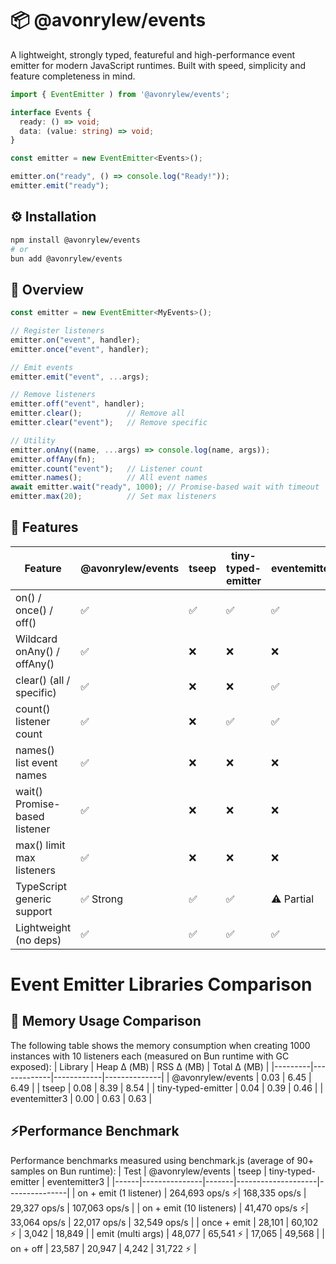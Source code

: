 # 📦 @avonrylew/events
A lightweight, strongly typed, featureful and high-performance event emitter for modern JavaScript runtimes.
Built with speed, simplicity and feature completeness in mind.

```typescript
import { EventEmitter ) from '@avonrylew/events';

interface Events {
  ready: () => void;
  data: (value: string) => void;
}

const emitter = new EventEmitter<Events>();

emitter.on("ready", () => console.log("Ready!"));
emitter.emit("ready");
```

## ⚙️ Installation

```bash
npm install @avonrylew/events
# or
bun add @avonrylew/events
```

## 🧩 Overview

```typescript
const emitter = new EventEmitter<MyEvents>();

// Register listeners
emitter.on("event", handler);
emitter.once("event", handler);

// Emit events
emitter.emit("event", ...args);

// Remove listeners
emitter.off("event", handler);
emitter.clear();          // Remove all
emitter.clear("event");   // Remove specific

// Utility
emitter.onAny((name, ...args) => console.log(name, args));
emitter.offAny(fn);
emitter.count("event");   // Listener count
emitter.names();          // All event names
await emitter.wait("ready", 1000); // Promise-based wait with timeout
emitter.max(20);          // Set max listeners
```
## 🚀 Features

| Feature                  | @avonrylew/events | tseep | tiny-typed-emitter | eventemitter3 |
|--------------------------|-------------------|-------|--------------------|---------------|
| on() / once() / off()    | ✅                | ✅    | ✅                 | ✅            |
| Wildcard onAny() / offAny() | ✅             | ❌    | ❌                 | ❌            |
| clear() (all / specific) | ✅                | ❌    | ❌                 | ✅            |
| count() listener count   | ✅                | ❌    | ✅                 | ✅            |
| names() list event names | ✅                | ❌    | ❌                 | ❌            |
| wait() Promise-based listener | ✅           | ❌    | ❌                 | ❌            |
| max() limit max listeners | ✅               | ❌    | ❌                 | ❌            |
| TypeScript generic support | ✅ Strong       | ✅    | ✅                 | ⚠️ Partial    |
| Lightweight (no deps)    | ✅                | ✅    | ✅                 | ✅            |
# Event Emitter Libraries Comparison

## 🧠 Memory Usage Comparison
The following table shows the memory consumption when creating 1000 instances with 10 listeners each (measured on Bun runtime with GC exposed):
| Library | Heap Δ (MB) | RSS Δ (MB) | Total Δ (MB) |
|---------|-------------|------------|--------------|
| @avonrylew/events | 0.03 | 6.45 | 6.49 |
| tseep | 0.08 | 8.39 | 8.54 |
| tiny-typed-emitter | 0.04 | 0.39 | 0.46 |
| eventemitter3 | 0.00 | 0.63 | 0.63 |

## ⚡Performance Benchmark
Performance benchmarks measured using benchmark.js (average of 90+ samples on Bun runtime):
| Test | @avonrylew/events | tseep | tiny-typed-emitter | eventemitter3 |
|------|---------------|-------|--------------------|---------------|
| on + emit (1 listener) | 264,693 ops/s ⚡| 168,335 ops/s | 29,327 ops/s | 107,063 ops/s |
| on + emit (10 listeners) | 41,470 ops/s ⚡| 33,064 ops/s | 22,017 ops/s | 32,549 ops/s |
| once + emit | 28,101 | 60,102 ⚡ | 3,042 | 18,849 |
| emit (multi args) | 48,077 | 65,541 ⚡ | 17,065 | 49,568 |
| on + off | 23,587 | 20,947 | 4,242 | 31,722 ⚡ |

